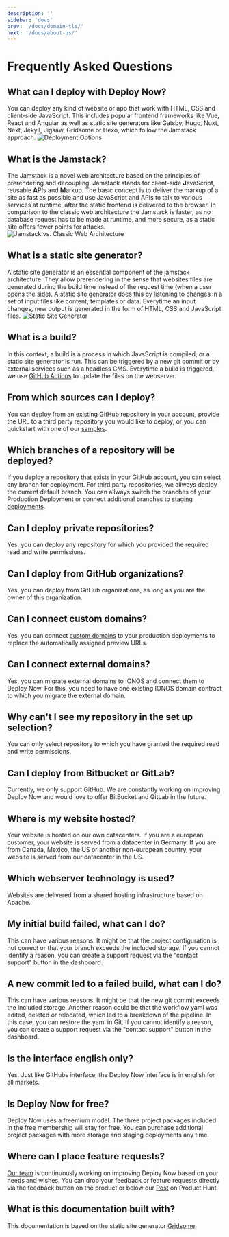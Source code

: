 ```yaml
---
description: ''
sidebar: 'docs'
prev: '/docs/domain-tls/'
next: '/docs/about-us/'
---
```


# Frequently Asked Questions

## What can I deploy with Deploy Now?
You can deploy any kind of website or app that work with HTML, CSS and client-side JavaScript. This includes popular frontend frameworks like Vue, React and Angular as well as static site generators like Gatsby, Hugo, Nuxt, Next, Jekyll, Jigsaw, Gridsome or Hexo, which follow the Jamstack approach.
![Deployment Options](/deploy-now-supported-frameworks.svg)  

## What is the Jamstack? 
The Jamstack is a novel web architecture based on the principles of prerendering and decoupling. Jamstack stands for client-side **J**avaScript, reusable **A**PIs and **M**arkup. The basic concept is to deliver the markup of a site as fast as possible and use JavaScript and APIs to talk to various services at runtime, after the static frontend is delivered to the browser. In comparison to the classic web architecture the Jamstack is faster, as no database request has to be made at runtime, and more secure, as a static site offers fewer points for attacks.
![Jamstack vs. Classic Web Architecture](/jamstack-architecture.svg) 

## What is a static site generator? 
A static site generator is an essential component of the jamstack architecture. They allow prerendering in the sense that websites files are generated during the build time instead of the request time (when a user opens the side). A static site generator does this by listening to changes in a set of input files like content, templates or data. Everytime an input changes, new output is generated in the form of HTML, CSS and JavaScript files.
![Static Site Generator](/static-site-generator.svg) 

## What is a build?
In this context, a build is a process in which JavsScript is compiled, or a static site generator is run. This can be triggered by a new git commit or by external services such as a headless CMS. Everytime a build is triggered, we use [GitHub Actions](https://github.com/features/actions) to update the files on the webserver.

## From which sources can I deploy?
You can deploy from an existing GitHub repository in your account, provide the URL to a third party repository you would like to deploy, or you can quickstart with one of our [samples](/docs/framework-samples).

## Which branches of a repository will be deployed?
If you deploy a repository that exists in your GitHub account, you can select any branch for deployment. For third party repositories, we allways deploy the current default branch. You can allways switch the branches of your Production Deployment or connect additional branches to [staging deployments](/guide/#staging-deployments).

## Can I deploy private repositories?
Yes, you can deploy any repository for which you provided the required read and write permissions.

## Can I deploy from GitHub organizations?
Yes, you can deploy from GitHub organizations, as long as you are the owner of this organization.

## Can I connect custom domains?
Yes, you can connect [custom domains](/advanced/custom-domains+ssl.html) to your production deployments to replace the automatically assigned preview URLs. 

## Can I connect external domains?
Yes, you can migrate external domains to IONOS and connect them to Deploy Now. For this, you need to have one existing IONOS domain contract to which you migrate the external domain.

## Why can't I see my repository in the set up selection?
You can only select repository to which you have granted the required read and write permissions.

## Can I deploy from Bitbucket or GitLab?
Currently, we only support GitHub. We are constantly working on improving Deploy Now and would love to offer BitBucket and GitLab in the future.

## Where is my website hosted?
Your website is hosted on our own datacenters. If you are a european customer, your website is served from a datacenter in Germany. If you are from Canada, Mexico, the US or another non-european country, your website is served from our datacenter in the US. 

## Which webserver technology is used?
Websites are delivered from a shared hosting infrastructure based on Apache.

## My initial build failed, what can I do?
This can have various reasons. It might be that the project configuration is not correct or that your branch exceeds the included storage. If you cannot identify a reason, you can create a support request via the "contact support" button in the dashboard.

## A new commit led to a failed build, what can I do?
This can have various reasons. It might be that the new git commit exceeds the included storage. Another reason could be that the workflow yaml was edited, deleted or relocated, which led to a breakdown of the pipeline. In this case, you can restore the yaml in Git. If you cannot identify a reason, you can create a support request via the "contact support" button in the dashboard.

## Is the interface english only?
Yes. Just like GitHubs interface, the Deploy Now interface is in english for all markets.

## Is Deploy Now for free?
Deploy Now uses a freemium model. The three project packages included in the free membership will stay for free. You can purchase additional project packages with more storage and staging deployments any time.

## Where can I place feature requests?
[Our team](/about) is continuously working on improving Deploy Now based on your needs and wishes. You can drop your feedback or feature requests directly via the feedback button on the product or below our [Post](https://www.producthunt.com/posts/deploy-now) on Product Hunt.

## What is this documentation built with?
This documentation is based on the static site generator [Gridsome](https://gridsome.org/).

